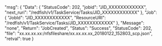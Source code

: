 ﻿
"msg": {
    "Data": {
        "StatusCode": 202, 
        "jobid": "JID_XXXXXXXXXXXX", 
        "next_ruri": "/redfish/v1/TaskService/Tasks/JID_XXXXXXXXXXXX"
    }, 
    "Job": {
        "JobId": "JID_XXXXXXXXXXXX", 
        "ResourceURI": "/redfish/v1/TaskService/Tasks/JID_XXXXXXXXXXXX"
    }, 
    "Message": "none", 
    "Return": "JobCreated", 
    "Status": "Success", 
    "StatusCode": 202, 
    "file": "xx.xx.xx.xx:/nfsfileshare/xx.xx.xx.xx_20180122_152803_scp.json", 
    "retval": true
}